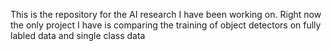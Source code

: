 This is the repository for the AI research I have been working on. Right now the only project I have is comparing the training of object detectors on fully labled data and single class data
